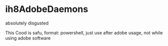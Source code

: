 # ih8AdobeDaemons
absolutely disgusted

This Cood is safu, format: powershell, just use after adobe usage, not while using adobe software
